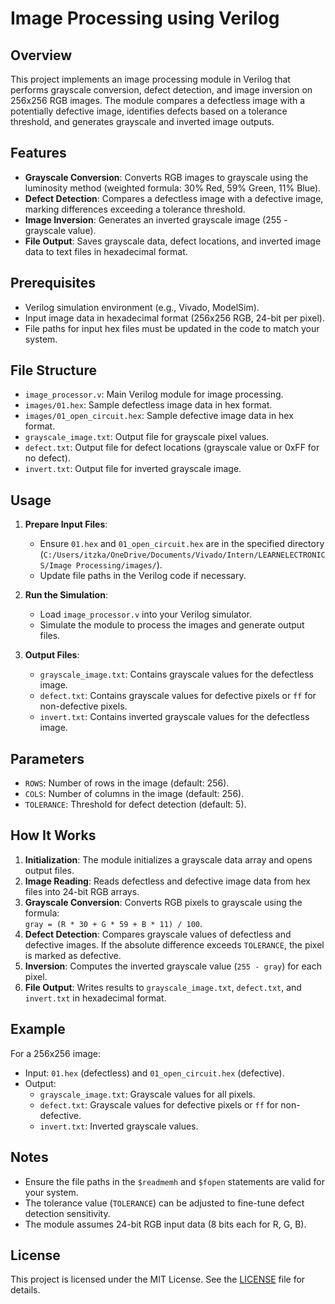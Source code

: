 # Image Processing using Verilog

## Overview
This project implements an image processing module in Verilog that performs grayscale conversion, defect detection, and image inversion on 256x256 RGB images. The module compares a defectless image with a potentially defective image, identifies defects based on a tolerance threshold, and generates grayscale and inverted image outputs.

## Features
- **Grayscale Conversion**: Converts RGB images to grayscale using the luminosity method (weighted formula: 30% Red, 59% Green, 11% Blue).
- **Defect Detection**: Compares a defectless image with a defective image, marking differences exceeding a tolerance threshold.
- **Image Inversion**: Generates an inverted grayscale image (255 - grayscale value).
- **File Output**: Saves grayscale data, defect locations, and inverted image data to text files in hexadecimal format.

## Prerequisites
- Verilog simulation environment (e.g., Vivado, ModelSim).
- Input image data in hexadecimal format (256x256 RGB, 24-bit per pixel).
- File paths for input hex files must be updated in the code to match your system.

## File Structure
- `image_processor.v`: Main Verilog module for image processing.
- `images/01.hex`: Sample defectless image data in hex format.
- `images/01_open_circuit.hex`: Sample defective image data in hex format.
- `grayscale_image.txt`: Output file for grayscale pixel values.
- `defect.txt`: Output file for defect locations (grayscale value or 0xFF for no defect).
- `invert.txt`: Output file for inverted grayscale image.

## Usage
1. **Prepare Input Files**:
   - Ensure `01.hex` and `01_open_circuit.hex` are in the specified directory (`C:/Users/itzka/OneDrive/Documents/Vivado/Intern/LEARNELECTRONICS/Image Processing/images/`).
   - Update file paths in the Verilog code if necessary.

2. **Run the Simulation**:
   - Load `image_processor.v` into your Verilog simulator.
   - Simulate the module to process the images and generate output files.

3. **Output Files**:
   - `grayscale_image.txt`: Contains grayscale values for the defectless image.
   - `defect.txt`: Contains grayscale values for defective pixels or `ff` for non-defective pixels.
   - `invert.txt`: Contains inverted grayscale values for the defectless image.

## Parameters
- `ROWS`: Number of rows in the image (default: 256).
- `COLS`: Number of columns in the image (default: 256).
- `TOLERANCE`: Threshold for defect detection (default: 5).

## How It Works
1. **Initialization**: The module initializes a grayscale data array and opens output files.
2. **Image Reading**: Reads defectless and defective image data from hex files into 24-bit RGB arrays.
3. **Grayscale Conversion**: Converts RGB pixels to grayscale using the formula:  
   `gray = (R * 30 + G * 59 + B * 11) / 100`.
4. **Defect Detection**: Compares grayscale values of defectless and defective images. If the absolute difference exceeds `TOLERANCE`, the pixel is marked as defective.
5. **Inversion**: Computes the inverted grayscale value (`255 - gray`) for each pixel.
6. **File Output**: Writes results to `grayscale_image.txt`, `defect.txt`, and `invert.txt` in hexadecimal format.

## Example
For a 256x256 image:
- Input: `01.hex` (defectless) and `01_open_circuit.hex` (defective).
- Output:
  - `grayscale_image.txt`: Grayscale values for all pixels.
  - `defect.txt`: Grayscale values for defective pixels or `ff` for non-defective.
  - `invert.txt`: Inverted grayscale values.

## Notes
- Ensure the file paths in the `$readmemh` and `$fopen` statements are valid for your system.
- The tolerance value (`TOLERANCE`) can be adjusted to fine-tune defect detection sensitivity.
- The module assumes 24-bit RGB input data (8 bits each for R, G, B).

## License
This project is licensed under the MIT License. See the [LICENSE](LICENSE) file for details.
